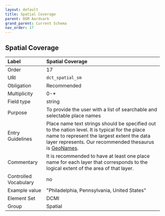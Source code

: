 ```yaml
---
layout: default
title: Spatial Coverage
parent: OGM Aardvark
grand_parent: Current Schema
nav_order: 17
---
```


## Spatial Coverage

| Label                 | Spatial Coverage                                                                                                                                                                                       |
|:----------------------|:-------------------------------------------------------------------------------------------------------------------------------------------------------------------------------------------------------|
| Order           | 17                                                                                                                                                                                                     |
| URI                   |`dct_spatial_sm`                                                                                                                                                                                        |
| Obligation            | Recommended                                                                                                                                                                                            |
| Multiplicity          | 0-*                                                                                                                                                                                                    |
| Field type            | string                                                                                                                                                                                                 |
| Purpose               | To provide the user with a list of searchable and selectable place names                                                                                                                               |
| Entry Guidelines      | Place name text strings should be specified out to the nation level. It is typical for the place name to represent the largest extent the data layer represents. Our recommended thesaurus is [GeoNames](https://www.geonames.org). |
| Commentary            | It is recommended to have at least one place name for each layer that corresponds to the logical extent of the area of that layer.                                                                                                  |
| Controlled Vocabulary | no                                                                                                                                                                                                                                  |
| Example value         | "Philadelphia, Pennsylvania, United States"                                                                                                                                                                                        |
| Element Set           | DCMI                                                                                                                                                                                                                                |
| Group                 | Spatial                                                                                                                                                                                                                             |

